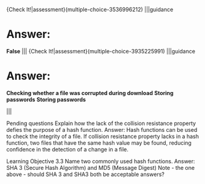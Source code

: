 {Check It!|assessment}(multiple-choice-3536996212)
|||guidance
# Answer: 
**False**
|||
{Check It!|assessment}(multiple-choice-3935225991)
|||guidance
# Answer:
**Checking whether a file was corrupted during download**
**Storing passwords**
**Storing passwords**

|||

Pending questions
Explain how the lack of the collision resistance property defies the purpose of a hash function.
Answer: Hash functions can be used to check the integrity of a file. If collision resistance property lacks in a hash function, two files that have the same hash value may be found, reducing confidence in the detection of a change in a file. 

Learning Objective 3.3
Name two commonly used hash functions.
Answer: SHA 3 (Secure Hash Algorithm) and MD5 (Message Digest)
Note - the one above - should SHA 3 and SHA3 both be acceptable answers?